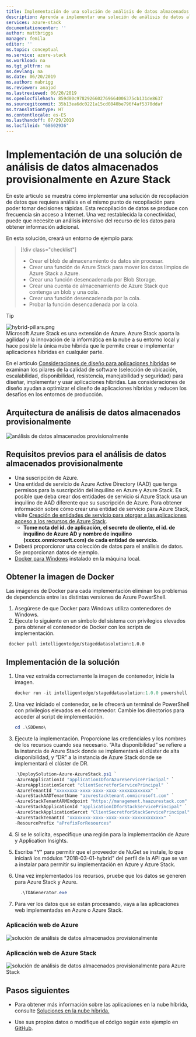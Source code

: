 ```yaml
---
title: Implementación de una solución de análisis de datos almacenados provisionalmente en Azure Stack | Microsoft Docs
description: Aprenda a implementar una solución de análisis de datos almacenados provisionalmente en Azure Stack
services: azure-stack
documentationcenter: ''
author: mattbriggs
manager: femila
editor: ''
ms.topic: conceptual
ms.service: azure-stack
ms.workload: na
ms.tgt_pltfrm: na
ms.devlang: na
ms.date: 06/20/2019
ms.author: mabrigg
ms.reviewer: anajod
ms.lastreviewed: 06/20/2019
ms.openlocfilehash: 859d80c9782926602769664006375cb131de8637
ms.sourcegitcommit: 35b13ea6dc0221a15cd0840be796f4af5370ddaf
ms.translationtype: HT
ms.contentlocale: es-ES
ms.lasthandoff: 07/29/2019
ms.locfileid: "68602936"
---
```

# <a name="deploy-a-staged-data-analytics-solution-to-azure-stack"></a>Implementación de una solución de análisis de datos almacenados provisionalmente en Azure Stack

En este artículo se muestra cómo implementar una solución de recopilación de datos que requiera análisis en el mismo punto de recopilación para poder tomar decisiones rápidas. Esta recopilación de datos se produce con frecuencia sin acceso a Internet. Una vez restablecida la conectividad, puede que necesite un análisis intensivo del recurso de los datos para obtener información adicional.

En esta solución, creará un entorno de ejemplo para:

> [!div class="checklist"]
> - Crear el blob de almacenamiento de datos sin procesar.
> - Crear una función de Azure Stack para mover los datos limpios de Azure Stack a Azure.
> - Crear una función desencadenada por Blob Storage.
> - Crear una cuenta de almacenamiento de Azure Stack que contenga un blob y una cola.
> - Crear una función desencadenada por la cola.
> - Probar la función desencadenada por la cola.

> [!Tip]  
> ![hybrid-pillars.png](./media/azure-stack-solution-cloud-burst/hybrid-pillars.png)  
> Microsoft Azure Stack es una extensión de Azure. Azure Stack aporta la agilidad y la innovación de la informática en la nube a su entorno local y hace posible la única nube híbrida que le permite crear e implementar aplicaciones híbridas en cualquier parte.  
> 
> En el artículo [Consideraciones de diseño para aplicaciones híbridas](azure-stack-edge-pattern-overview.md) se examinan los pilares de la calidad de software (selección de ubicación, escalabilidad, disponibilidad, resistencia, manejabilidad y seguridad) para diseñar, implementar y usar aplicaciones híbridas. Las consideraciones de diseño ayudan a optimizar el diseño de aplicaciones híbridas y reducen los desafíos en los entornos de producción.

## <a name="architecture-for-staged-data-analytics"></a>Arquitectura de análisis de datos almacenados provisionalmente

![análisis de datos almacenados provisionalmente](media/azure-stack-solution-staged-data/image1.png)

## <a name="prerequisites-for-staged-data-analytics"></a>Requisitos previos para el análisis de datos almacenados provisionalmente

  - Una suscripción de Azure.
  - Una entidad de servicio de Azure Active Directory (AAD) que tenga permisos para la suscripción del inquilino en Azure y Azure Stack. Es posible que deba crear dos entidades de servicio si Azure Stack usa un inquilino de AAD diferente que su suscripción de Azure. Para obtener información sobre cómo crear una entidad de servicio para Azure Stack, visite [Creación de entidades de servicio para otorgar a las aplicaciones acceso a los recursos de Azure Stack](https://docs.microsoft.com/azure-stack/user/azure-stack-create-service-principals).
      - **Tome nota del id. de aplicación, el secreto de cliente, el id. de inquilino de Azure AD y nombre de inquilino (xxxxx.onmicrosoft.com) de cada entidad de servicio.**
  - Deberá proporcionar una colección de datos para el análisis de datos. Se proporcionan datos de ejemplo.
  - [Docker para Windows](https://docs.docker.com/docker-for-windows/) instalado en la máquina local.

## <a name="get-the-docker-image"></a>Obtener la imagen de Docker

Las imágenes de Docker para cada implementación eliminan los problemas de dependencia entre las distintas versiones de Azure PowerShell.
1.  Asegúrese de que Docker para Windows utiliza contenedores de Windows.
2.  Ejecute lo siguiente en un símbolo del sistema con privilegios elevados para obtener el contenedor de Docker con los scripts de implementación.

```
 docker pull intelligentedge/stageddatasolution:1.0.0
```

## <a name="deploy-the-solution"></a>Implementación de la solución

1.  Una vez extraída correctamente la imagen de contenedor, inicie la imagen.

      ```powershell  
      docker run -it intelligentedge/stageddatasolution:1.0.0 powershell
      ```

2.  Una vez iniciado el contenedor, se le ofrecerá un terminal de PowerShell con privilegios elevados en el contenedor. Cambie los directorios para acceder al script de implementación.

      ```powershell  
      cd .\SDDemo\
      ```

3.  Ejecute la implementación. Proporcione las credenciales y los nombres de los recursos cuando sea necesario. “Alta disponibilidad” se refiere a la instancia de Azure Stack donde se implementará el clúster de alta disponibilidad, y “DR” a la instancia de Azure Stack donde se implementará el clúster de DR.

      ```powershell
      .\DeploySolution-Azure-AzureStack.ps1 `
      -AzureApplicationId "applicationIDforAzureServicePrincipal" `
      -AzureApplicationSercet "clientSecretforServicePrincipal" `
      -AzureTenantId "xxxxxxxx-xxxx-xxxx-xxxx-xxxxxxxxxxxx" `
      -AzureStackAADTenantName "azurestacktenant.onmicrosoft.com" `
      -AzureStackTenantARMEndpoint "https://management.haazurestack.com" `
      -AzureStackApplicationId "applicationIDforStackServicePrincipal" `
      -AzureStackApplicationSercet "ClientSecretforStackServicePrincipal" `
      -AzureStackTenantId "xxxxxxxx-xxxx-xxxx-xxxx-xxxxxxxxxxxx" `
      -ResourcePrefix "aPrefixForResources"
      ```

1.  Si se le solicita, especifique una región para la implementación de Azure y Application Insights.

2.  Escriba "Y" para permitir que el proveedor de NuGet se instale, lo que iniciará los módulos "2018-03-01-hybrid" del perfil de la API que se van a instalar para permitir su implementación en Azure y Azure Stack.

3.  Una vez implementados los recursos, pruebe que los datos se generen para Azure Stack y Azure.

    ```powershell  
      .\TDAGenerator.exe
    ```

4.  Para ver los datos que se están procesando, vaya a las aplicaciones web implementadas en Azure o Azure Stack.

### <a name="azure-web-app"></a>Aplicación web de Azure
 
![solución de análisis de datos almacenados provisionalmente](media/azure-stack-solution-staged-data/image2.png)
 
### <a name="azure-stack-web-app"></a>Aplicación web de Azure Stack
 
![solución de análisis de datos almacenados provisionalmente para Azure Stack](media/azure-stack-solution-staged-data/image3.png)

## <a name="next-steps"></a>Pasos siguientes

  - Para obtener más información sobre las aplicaciones en la nube híbrida, consulte [Soluciones en la nube híbrida.](https://aka.ms/azsdevtutorials)

  - Use sus propios datos o modifique el código según este ejemplo en [GitHub](https://github.com/Azure-Samples/azure-intelligent-edge-patterns).
